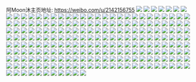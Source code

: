 阿Moon沐主页地址: https://weibo.com/u/2142156755 
![](https://wx4.sinaimg.cn/mw2000/7faeb7d3gy1h9288wg83pj23402c0u12.jpg) 
![](https://wx4.sinaimg.cn/mw2000/7faeb7d3gy1h928901mddj22dc35s1kz.jpg) 
![](https://wx4.sinaimg.cn/mw2000/7faeb7d3gy1h92892s6dkj22dc35su0x.jpg) 
![](https://wx4.sinaimg.cn/mw2000/7faeb7d3gy1h928968ve5j22dc35sb2b.jpg) 
![](https://wx4.sinaimg.cn/mw2000/7faeb7d3gy1h92898i11dj21lg1y14o8.jpg) 
![](https://wx4.sinaimg.cn/mw2000/7faeb7d3gy1h9289cyxxnj23402c0u0z.jpg) 
![](https://wx4.sinaimg.cn/mw2000/7faeb7d3gy1h9289hygujj22wy27xe84.jpg) 
![](https://wx4.sinaimg.cn/mw2000/7faeb7d3gy1h9289r3917j23402c01kz.jpg) 
![](https://wx4.sinaimg.cn/mw2000/7faeb7d3gy1h917g7yb7dj20tq0xlwva.jpg) 
![](https://wx4.sinaimg.cn/mw2000/7faeb7d3gy1h917gf3ltaj20u0105e2g.jpg) 
![](https://wx4.sinaimg.cn/mw2000/7faeb7d3gy1h917gqypdxj228p2v1b2a.jpg) 
![](https://wx4.sinaimg.cn/mw2000/7faeb7d3gy1h917gib8fcj20u012r7or.jpg) 
![](https://wx4.sinaimg.cn/mw2000/7faeb7d3gy1h917g382avj21400u07fx.jpg) 
![](https://wx4.sinaimg.cn/mw2000/7faeb7d3gy1h90a2cdtccj22801o0e82.jpg) 
![](https://wx4.sinaimg.cn/mw2000/7faeb7d3gy1h90a2s2742j21400u0nbm.jpg) 
![](https://wx4.sinaimg.cn/mw2000/7faeb7d3gy1h90a23c2r0j20u01407el.jpg) 
![](https://wx4.sinaimg.cn/mw2000/7faeb7d3gy1h90a29l07gj23402c0hdv.jpg) 
![](https://wx4.sinaimg.cn/mw2000/7faeb7d3gy1h90a20t4ajj23402c0u0z.jpg) 
![](https://wx4.sinaimg.cn/mw2000/7faeb7d3ly1h8vmqhim7vj20u01hcwzx.jpg) 
![](https://wx4.sinaimg.cn/mw2000/7faeb7d3ly1h8t4ggfkeej21g9136qgq.jpg) 
![](https://wx4.sinaimg.cn/mw2000/7faeb7d3ly1h8ncpqt88jj21121jkwws.jpg) 
![](https://wx4.sinaimg.cn/mw2000/7faeb7d3ly1h8ncps1d6aj21121jkndw.jpg) 
![](https://wx4.sinaimg.cn/mw2000/7faeb7d3ly1h8ncpsg4nqj21121jkkbf.jpg) 
![](https://wx4.sinaimg.cn/mw2000/7faeb7d3ly1h8ncpsx1nkj21121jkdyy.jpg) 
![](https://wx4.sinaimg.cn/mw2000/7faeb7d3ly1h8ncpr7thej21121jk7sj.jpg) 
![](https://wx4.sinaimg.cn/mw2000/7faeb7d3ly1h8ncpteq0mj21jk0yf1kx.jpg) 
![](https://wx4.sinaimg.cn/mw2000/7faeb7d3ly1h8ncptstr4j21121jkkbr.jpg) 
![](https://wx4.sinaimg.cn/mw2000/7faeb7d3ly1h8ncpun7b5j21121jkh7u.jpg) 
![](https://wx4.sinaimg.cn/mw2000/7faeb7d3ly1h8ncprmq5wj21121jkqm2.jpg) 
![](https://wx4.sinaimg.cn/mw2000/7faeb7d3ly1h8ncpv1zd1j21jk112qjr.jpg) 
![](https://wx4.sinaimg.cn/mw2000/7faeb7d3ly1h8ncpvhgaxj21121jkkds.jpg) 
![](https://wx4.sinaimg.cn/mw2000/7faeb7d3ly1h8ncpw2tg4j21jk112e0j.jpg) 
![](https://wx4.sinaimg.cn/mw2000/7faeb7d3ly1h8ncpwkdt1j21jk1124qp.jpg) 
![](https://wx4.sinaimg.cn/mw2000/7faeb7d3ly1h8mzzupelvj209q0emjrp.jpg) 
![](https://wx4.sinaimg.cn/mw2000/7faeb7d3ly1h8mzzve9zqj21121jkasx.jpg) 
![](https://wx4.sinaimg.cn/mw2000/7faeb7d3ly1h8mzzuetokj21121jk1iu.jpg) 
![](https://wx4.sinaimg.cn/mw2000/7faeb7d3ly1h8mzzwidxkj21121jknlp.jpg) 
![](https://wx4.sinaimg.cn/mw2000/7faeb7d3ly1h8n03h3unzj21121jk7q3.jpg) 
![](https://wx4.sinaimg.cn/mw2000/7faeb7d3ly1h8mzzxaimyj21121jke7d.jpg) 
![](https://wx4.sinaimg.cn/mw2000/7faeb7d3ly1h8n02u5vmuj21jk112ax9.jpg) 
![](https://wx4.sinaimg.cn/mw2000/7faeb7d3ly1h8mzzy9izcj21121jknnw.jpg) 
![](https://wx4.sinaimg.cn/mw2000/7faeb7d3ly1h8n0007wmmj21121jkqoe.jpg) 
![](https://wx4.sinaimg.cn/mw2000/7faeb7d3ly1h8n001sdz6j21121jkaud.jpg) 
![](https://wx4.sinaimg.cn/mw2000/7faeb7d3ly1h8mzzz4oeij21121jknmo.jpg) 
![](https://wx4.sinaimg.cn/mw2000/7faeb7d3ly1h8n0012hoxj21121jkdy4.jpg) 
![](https://wx4.sinaimg.cn/mw2000/7faeb7d3ly1h8mez3k8uaj22c0340npd.jpg) 
![](https://wx4.sinaimg.cn/mw2000/7faeb7d3ly1h8mez0cgw1j20u014011x.jpg) 
![](https://wx4.sinaimg.cn/mw2000/7faeb7d3ly1h8mez0uyrkj22c0340npd.jpg) 
![](https://wx4.sinaimg.cn/mw2000/7faeb7d3ly1h8mez14my7j20u018z7bt.jpg) 
![](https://wx4.sinaimg.cn/mw2000/7faeb7d3ly1h8mez1bwkjj21400u0dlf.jpg) 
![](https://wx4.sinaimg.cn/mw2000/7faeb7d3ly1h8mez2xdn0j23402c0e83.jpg) 
![](https://wx4.sinaimg.cn/mw2000/7faeb7d3ly1h8mez5kpjkj22c0340b2c.jpg) 
![](https://wx4.sinaimg.cn/mw2000/7faeb7d3ly1h8mez8y5adj23402c0x6p.jpg) 
![](https://wx4.sinaimg.cn/mw2000/7faeb7d3ly1h8l9ax0mqsj22c0340u0y.jpg) 
![](https://wx4.sinaimg.cn/mw2000/7faeb7d3ly1h8jshkbtkyj22c0340qv6.jpg) 
![](https://wx4.sinaimg.cn/mw2000/7faeb7d3ly1h8jshqhdvxj23402c0e82.jpg) 
![](https://wx4.sinaimg.cn/mw2000/7faeb7d3ly1h8fgfd7wykj22c02b4qv5.jpg) 
![](https://wx4.sinaimg.cn/mw2000/7faeb7d3ly1h8fgfmujncj20u50x7qd4.jpg) 
![](https://wx4.sinaimg.cn/mw2000/7faeb7d3ly1h8fgi56q3ij20tf1gawly.jpg) 
![](https://wx4.sinaimg.cn/mw2000/7faeb7d3ly1h83tq5movcj22801o0hbh.jpg) 
![](https://wx4.sinaimg.cn/mw2000/7faeb7d3ly1h83tq6zvp1j22801o01kx.jpg) 
![](https://wx4.sinaimg.cn/mw2000/7faeb7d3ly1h83tpq1wqkj22c03407wi.jpg) 
![](https://wx4.sinaimg.cn/mw2000/7faeb7d3ly1h83tq56schj21xz1o0tz2.jpg) 
![](https://wx4.sinaimg.cn/mw2000/7faeb7d3ly1h816h1mj17j21hc0u0ds1.jpg) 
![](https://wx4.sinaimg.cn/mw2000/7faeb7d3ly1h816h2cm7ej22c0340e82.jpg) 
![](https://wx4.sinaimg.cn/mw2000/7faeb7d3ly1h816gzx72hj21400tgk78.jpg) 
![](https://wx4.sinaimg.cn/mw2000/7faeb7d3ly1h7vpsj6im0j20u012ph1a.jpg) 
![](https://wx4.sinaimg.cn/mw2000/7faeb7d3ly1h7vpsjwlbcj21400ttgyr.jpg) 
![](https://wx4.sinaimg.cn/mw2000/7faeb7d3ly1h7l1dt5h52j223u35snpd.jpg) 
![](https://wx4.sinaimg.cn/mw2000/7faeb7d3ly1h7l1dx16cij22o0400u12.jpg) 
![](https://wx4.sinaimg.cn/mw2000/7faeb7d3ly1h7l1e03bqrj22m13x2b2c.jpg) 
![](https://wx4.sinaimg.cn/mw2000/7faeb7d3ly1h7l1e2q4xhj22m13x27wj.jpg) 
![](https://wx4.sinaimg.cn/mw2000/7faeb7d3ly1h7l1e6z6nuj24002o0qv9.jpg) 
![](https://wx4.sinaimg.cn/mw2000/7faeb7d3ly1h7l1et481cj24002o0kjp.jpg) 
![](https://wx4.sinaimg.cn/mw2000/7faeb7d3ly1h7l1ebxd8ij24002o07wm.jpg) 
![](https://wx4.sinaimg.cn/mw2000/7faeb7d3ly1h7l1egafsij22o0400b2c.jpg) 
![](https://wx4.sinaimg.cn/mw2000/7faeb7d3ly1h7l1ds12n8j22lu3wr4qr.jpg) 
![](https://wx4.sinaimg.cn/mw2000/7faeb7d3ly1h7l1elp7r8j22o0400hdy.jpg) 
![](https://wx4.sinaimg.cn/mw2000/7faeb7d3ly1h7l1epw8vwj22o0400b2c.jpg) 
![](https://wx4.sinaimg.cn/mw2000/7faeb7d3ly1h7l1evrsbgj23wr2lue82.jpg) 
![](https://wx4.sinaimg.cn/mw2000/7faeb7d3ly1h7l1eys2bcj22m13x2hdw.jpg) 
![](https://wx4.sinaimg.cn/mw2000/7faeb7d3ly1h7l1f07xpmj223u35shdt.jpg) 
![](https://wx4.sinaimg.cn/mw2000/7faeb7d3ly1h7ixhccq6rj21400tewtj.jpg) 
![](https://wx4.sinaimg.cn/mw2000/7faeb7d3ly1h7ixhbwvtmj20u012wtls.jpg) 
![](https://wx4.sinaimg.cn/mw2000/7faeb7d3ly1h7ixhcuekbj20u014ptse.jpg) 
![](https://wx4.sinaimg.cn/mw2000/7faeb7d3ly1h7ixhdfexrj20u010e4f6.jpg) 
![](https://wx4.sinaimg.cn/mw2000/7faeb7d3ly1h7ixhdsampj21400shald.jpg) 
![](https://wx4.sinaimg.cn/mw2000/7faeb7d3ly1h7ixgawhq9j23402c0u0z.jpg) 
![](https://wx4.sinaimg.cn/mw2000/7faeb7d3ly1h7eh3e2wdlj20u012iq5v.jpg) 
![](https://wx4.sinaimg.cn/mw2000/7faeb7d3ly1h7eh3ei2ysj20u011ggwg.jpg) 
![](https://wx4.sinaimg.cn/mw2000/7faeb7d3ly1h7eh4chw8bj20u013laqa.jpg) 
![](https://wx4.sinaimg.cn/mw2000/7faeb7d3ly1h7cwaysw7ej21400taaex.jpg) 
![](https://wx4.sinaimg.cn/mw2000/7faeb7d3ly1h7cwb6bke3j21400tfaf0.jpg) 
![](https://wx4.sinaimg.cn/mw2000/7faeb7d3ly1h7cwbl0ttvj20u013kadz.jpg) 
![](https://wx4.sinaimg.cn/mw2000/7faeb7d3ly1h7cwl2pm43j23402c0asp.jpg) 
![](https://wx4.sinaimg.cn/mw2000/7faeb7d3ly1h7cwjv6yqqj21sc2dse83.jpg) 
![](https://wx4.sinaimg.cn/mw2000/7faeb7d3ly1h7bokxmdjvj235s23u421.jpg) 
![](https://wx4.sinaimg.cn/mw2000/7faeb7d3ly1h7bokpslznj22xi25le81.jpg) 
![](https://wx4.sinaimg.cn/mw2000/7faeb7d3ly1h7bokr9p1mj22c0340qv7.jpg) 
![](https://wx4.sinaimg.cn/mw2000/7faeb7d3ly1h7bokud8ynj22bp1uh4qq.jpg) 
![](https://wx4.sinaimg.cn/mw2000/7faeb7d3ly1h7bol3izyzj20u013ggta.jpg) 
![](https://wx4.sinaimg.cn/mw2000/7faeb7d3ly1h7boktcp93j2264228e82.jpg) 
![](https://wx4.sinaimg.cn/mw2000/7faeb7d3ly1h7bolysk1rj227s1cfn2c.jpg) 
![](https://wx4.sinaimg.cn/mw2000/7faeb7d3ly1h786yrcmxqj20tk0z7anx.jpg) 
![](https://wx4.sinaimg.cn/mw2000/7faeb7d3ly1h786zdl2adj213t0tt7sn.jpg) 
![](https://wx4.sinaimg.cn/mw2000/7faeb7d3ly1h786yewagcj20u0140qbe.jpg) 
![](https://wx4.sinaimg.cn/mw2000/7faeb7d3ly1h786zlbvflj20u011s483.jpg) 
![](https://wx4.sinaimg.cn/mw2000/7faeb7d3ly1h786znwx9gj213b0tue5m.jpg) 
![](https://wx4.sinaimg.cn/mw2000/7faeb7d3ly1h786zm1t6oj20u0133ti0.jpg) 
![](https://wx4.sinaimg.cn/mw2000/7faeb7d3ly1h75yyraxm2j20u0140jzt.jpg) 
![](https://wx4.sinaimg.cn/mw2000/7faeb7d3ly1h75yyrwy3aj21400u0myu.jpg) 
![](https://wx4.sinaimg.cn/mw2000/7faeb7d3ly1h75yys9frqj21400u0abg.jpg) 
![](https://wx4.sinaimg.cn/mw2000/7faeb7d3ly1h75yo4m50vj22c0340192.jpg) 
![](https://wx4.sinaimg.cn/mw2000/7faeb7d3ly1h75yo5a7l6j21sc2dse81.jpg) 
![](https://wx4.sinaimg.cn/mw2000/7faeb7d3ly1h75yytlhtrj22c0340qh7.jpg) 
![](https://wx4.sinaimg.cn/mw2000/7faeb7d3ly1h75yytwdlpj20v30u0wje.jpg) 
![](https://wx4.sinaimg.cn/mw2000/7faeb7d3ly1h75yyu54jqj20u0140gts.jpg) 
![](https://wx4.sinaimg.cn/mw2000/7faeb7d3ly1h75yyuel2gj20u00zqn6p.jpg) 
![](https://wx4.sinaimg.cn/mw2000/7faeb7d3ly1h6sbldx7vrj21400u0wlk.jpg) 
![](https://wx4.sinaimg.cn/mw2000/7faeb7d3ly1h6sble6nsmj20ph11pjyr.jpg) 
![](https://wx4.sinaimg.cn/mw2000/7faeb7d3ly1h6sborzzykj22c0340qfe.jpg) 
![](https://wx4.sinaimg.cn/mw2000/7faeb7d3ly1h6p6nfmkbuj22c0340npd.jpg) 
![](https://wx4.sinaimg.cn/mw2000/7faeb7d3ly1h6p6noibq6j20u00ob7d3.jpg) 
![](https://wx4.sinaimg.cn/mw2000/7faeb7d3ly1h6p6nc8881j22c0340kjp.jpg) 
![](https://wx4.sinaimg.cn/mw2000/7faeb7d3ly1h6p6nkspadj22c0343gx9.jpg) 
![](https://wx4.sinaimg.cn/mw2000/7faeb7d3ly1h6p6no11rjj23402c0jzz.jpg) 
![](https://wx4.sinaimg.cn/mw2000/7faeb7d3ly1h6lgnzw4czj223u35s7vw.jpg) 
![](https://wx4.sinaimg.cn/mw2000/7faeb7d3ly1h6lgnvs4ryj21sc2dsn24.jpg) 
![](https://wx4.sinaimg.cn/mw2000/7faeb7d3ly1h6lgnyqd4lj22c03404fy.jpg) 
![](https://wx4.sinaimg.cn/mw2000/7faeb7d3ly1h6lgo3t9idj22o043z4bg.jpg) 
![](https://wx4.sinaimg.cn/mw2000/7faeb7d3ly1h6lgntkm3ej22c0340e84.jpg) 
![](https://wx4.sinaimg.cn/mw2000/7faeb7d3ly1h6lgnrju24j20wi1ycdhp.jpg) 
![](https://wx4.sinaimg.cn/mw2000/7faeb7d3ly1h6lgp0n4eoj20tc137dlq.jpg) 
![](https://wx4.sinaimg.cn/mw2000/7faeb7d3ly1h67l7crnbuj22ds2ds7wk.jpg) 
![](https://wx4.sinaimg.cn/mw2000/7faeb7d3ly1h67la41nd8j22332dr4qr.jpg) 
![](https://wx4.sinaimg.cn/mw2000/7faeb7d3ly1h67l8huk4gj21hc0u079f.jpg) 
![](https://wx4.sinaimg.cn/mw2000/7faeb7d3ly1h67l9h0xn9j23402c04ck.jpg) 
![](https://wx4.sinaimg.cn/mw2000/7faeb7d3ly1h67l7pzht1j213c0tu422.jpg) 
![](https://wx4.sinaimg.cn/mw2000/7faeb7d3ly1h67lbjf2gij213z0tedsu.jpg) 
![](https://wx4.sinaimg.cn/mw2000/7faeb7d3ly1h5r8vnsgxgj22c03401l0.jpg) 
![](https://wx4.sinaimg.cn/mw2000/7faeb7d3ly1h5r8vjoqovj228o33zb2a.jpg) 
![](https://wx4.sinaimg.cn/mw2000/7faeb7d3ly1h5r8vprqzsj22bo31z4qp.jpg) 
![](https://wx4.sinaimg.cn/mw2000/7faeb7d3ly1h5r8wb9mltj20u013h1by.jpg) 
![](https://wx4.sinaimg.cn/mw2000/7faeb7d3ly1h5r8vp04t9j22c0340u0x.jpg) 
![](https://wx4.sinaimg.cn/mw2000/7faeb7d3ly1h5r8vr8328j22bm2v9qv6.jpg) 
![](https://wx4.sinaimg.cn/mw2000/7faeb7d3ly1h5r8whc1pyj22c02yo4qt.jpg) 
![](https://wx4.sinaimg.cn/mw2000/7faeb7d3ly1h5qc2kbc9zj20sg41ne82.jpg) 
![](https://wx4.sinaimg.cn/mw2000/7faeb7d3ly1h5qc2we5b4j20sg4cgqv6.jpg) 
![](https://wx4.sinaimg.cn/mw2000/7faeb7d3ly1h5qc3ee3u6j23402c0hdw.jpg) 
![](https://wx4.sinaimg.cn/mw2000/7faeb7d3ly1h5qc5ac9msj21sc2dsx6p.jpg) 
![](https://wx4.sinaimg.cn/mw2000/7faeb7d3ly1h5qc3xo8suj22c02zsnpg.jpg) 
![](https://wx4.sinaimg.cn/mw2000/7faeb7d3ly1h5qc4ugxi1j23402c0x6t.jpg) 
![](https://wx4.sinaimg.cn/mw2000/7faeb7d3ly1h5qc43gjnjj22c0340u0y.jpg) 
![](https://wx4.sinaimg.cn/mw2000/7faeb7d3ly1h5p6c4dtiwj22c02r6npf.jpg) 
![](https://wx4.sinaimg.cn/mw2000/7faeb7d3ly1h5p6bx4efvj20sg44n1kz.jpg) 
![](https://wx4.sinaimg.cn/mw2000/7faeb7d3ly1h5p6c1u6y1j22c0340npg.jpg) 
![](https://wx4.sinaimg.cn/mw2000/7faeb7d3ly1h5p6byki6lj20sg3f9qv6.jpg) 
![](https://wx4.sinaimg.cn/mw2000/7faeb7d3ly1h5p6bzon2cj20sg3vux6p.jpg) 
![](https://wx4.sinaimg.cn/mw2000/7faeb7d3ly1h5p6c93uoej20ti140qe7.jpg) 
![](https://wx4.sinaimg.cn/mw2000/7faeb7d3ly1h5p6bt5owgj21sc2dse82.jpg) 
![](https://wx4.sinaimg.cn/mw2000/7faeb7d3ly1h5p6c8ir5yj22c03401l0.jpg) 
![](https://wx4.sinaimg.cn/mw2000/7faeb7d3ly1h5p6c6h9txj234n29zx6r.jpg) 
![](https://wx4.sinaimg.cn/mw2000/7faeb7d3ly1h5o2wqfocgj22c0340hdf.jpg) 
![](https://wx4.sinaimg.cn/mw2000/7faeb7d3ly1h5o2wtmo7pj22c03404qp.jpg) 
![](https://wx4.sinaimg.cn/mw2000/7faeb7d3ly1h5o2wz88m2j20k00zktbp.jpg) 
![](https://wx4.sinaimg.cn/mw2000/7faeb7d3ly1h5lklsw291j22c0340kjp.jpg) 
![](https://wx4.sinaimg.cn/mw2000/7faeb7d3ly1h5lkm0w31pj22c032ix6r.jpg) 
![](https://wx4.sinaimg.cn/mw2000/7faeb7d3ly1h5lkm3leeuj21hc0u0kfp.jpg) 
![](https://wx4.sinaimg.cn/mw2000/7faeb7d3ly1h5lkngebq4j20u01hcaji.jpg) 
![](https://wx4.sinaimg.cn/mw2000/7faeb7d3ly1h5enxn20o9j223u2t4kjn.jpg) 
![](https://wx4.sinaimg.cn/mw2000/7faeb7d3ly1h5enxr0rgyj234033w4qs.jpg) 
![](https://wx4.sinaimg.cn/mw2000/7faeb7d3ly1h5enxuf2k3j22c0340qv8.jpg) 
![](https://wx4.sinaimg.cn/mw2000/7faeb7d3ly1h56nz0bjx1j22hl340kjm.jpg) 
![](https://wx4.sinaimg.cn/mw2000/7faeb7d3ly1h56nz1hyx0j21400tjh5v.jpg) 
![](https://wx4.sinaimg.cn/mw2000/7faeb7d3ly1h56nz21mtkj20mi0t2qea.jpg) 
![](https://wx4.sinaimg.cn/mw2000/7faeb7d3ly1h56nz78xxcj22c03407wl.jpg) 
![](https://wx4.sinaimg.cn/mw2000/7faeb7d3ly1h56nz8vj9dj21400t7ngm.jpg) 
![](https://wx4.sinaimg.cn/mw2000/7faeb7d3ly1h4yj8j9x62j22c0340npe.jpg) 
![](https://wx4.sinaimg.cn/mw2000/7faeb7d3ly1h4yj8b5dryj23402c0kjs.jpg) 
![](https://wx4.sinaimg.cn/mw2000/7faeb7d3ly1h4yj8lzw2tj22c02sdnpe.jpg) 
![](https://wx4.sinaimg.cn/mw2000/7faeb7d3ly1h4yj8hb4qkj23402c07wm.jpg) 
![](https://wx4.sinaimg.cn/mw2000/7faeb7d3ly1h4yj8y7uw4j22c0340u0z.jpg) 
![](https://wx4.sinaimg.cn/mw2000/7faeb7d3ly1h4yjanyx0lj20u0140grf.jpg) 
![](https://wx4.sinaimg.cn/mw2000/7faeb7d3ly1h4yj8ryxipj20x917a4b7.jpg) 
![](https://wx4.sinaimg.cn/mw2000/7faeb7d3ly1h4v5xq5zihj22c0340u0z.jpg) 
![](https://wx4.sinaimg.cn/mw2000/7faeb7d3ly1h4v5xtzw7vj22c03431l1.jpg) 
![](https://wx4.sinaimg.cn/mw2000/7faeb7d3ly1h4v5xx1e2fj23402c0x6s.jpg) 
![](https://wx4.sinaimg.cn/mw2000/7faeb7d3ly1h4v5y5ry6qj22c0340u12.jpg) 
![](https://wx4.sinaimg.cn/mw2000/7faeb7d3ly1h4jfq2awcgj222z2exe83.jpg) 
![](https://wx4.sinaimg.cn/mw2000/7faeb7d3ly1h4jfq76c6cj22c0340b2d.jpg) 
![](https://wx4.sinaimg.cn/mw2000/7faeb7d3ly1h4jfqblmd7j22c03404qu.jpg) 
![](https://wx4.sinaimg.cn/mw2000/7faeb7d3ly1h4jfqfyju0j21xs340u10.jpg) 
![](https://wx4.sinaimg.cn/mw2000/7faeb7d3ly1h4jfqh2k64j23402c01ky.jpg) 
![](https://wx4.sinaimg.cn/mw2000/7faeb7d3ly1h4jfqkdfgrj20qo1behd8.jpg) 
![](https://wx4.sinaimg.cn/mw2000/7faeb7d3ly1h4jftnglwsj20st0jq16f.jpg) 
![](https://wx4.sinaimg.cn/mw2000/7faeb7d3ly1h4jfqjhc7oj22c0340e84.jpg) 
![](https://wx4.sinaimg.cn/mw2000/7faeb7d3ly1h4b2ikosumj22c23407wk.jpg) 
![](https://wx4.sinaimg.cn/mw2000/7faeb7d3ly1h4b2ir6qn4j23403407wo.jpg) 
![](https://wx4.sinaimg.cn/mw2000/7faeb7d3ly1h4b2iu4p7jj22ke340b2a.jpg) 
![](https://wx4.sinaimg.cn/mw2000/7faeb7d3ly1h4b2iykui2j22c02c0b2f.jpg) 
![](https://wx4.sinaimg.cn/mw2000/7faeb7d3ly1h4b2iz8z1oj20mi0u0dmy.jpg) 
![](https://wx4.sinaimg.cn/mw2000/7faeb7d3ly1h436r8mk1xj20u012vk0p.jpg) 
![](https://wx4.sinaimg.cn/mw2000/7faeb7d3ly1h436th16irj20mi0tm117.jpg) 
![](https://wx4.sinaimg.cn/mw2000/7faeb7d3ly1h3wes6fws3j22c0340b2c.jpg) 
![](https://wx4.sinaimg.cn/mw2000/7faeb7d3ly1h3wesazwcnj22c0340kjp.jpg) 
![](https://wx4.sinaimg.cn/mw2000/7faeb7d3ly1h3wesc2owbj20wi1yctkj.jpg) 
![](https://wx4.sinaimg.cn/mw2000/7faeb7d3ly1h3weshrnfzj212w0u0k1x.jpg) 
![](https://wx4.sinaimg.cn/mw2000/7faeb7d3ly1h3m19mct2kj22c03407wl.jpg) 
![](https://wx4.sinaimg.cn/mw2000/7faeb7d3ly1h3m19pnz85j22am2ubx6p.jpg) 
![](https://wx4.sinaimg.cn/mw2000/7faeb7d3ly1h3m19svdu5j22vw25xx6p.jpg) 
![](https://wx4.sinaimg.cn/mw2000/7faeb7d3ly1h3jnw3trsmj22c03404qs.jpg) 
![](https://wx4.sinaimg.cn/mw2000/7faeb7d3ly1h3cprtidgij21be0zk7wh.jpg) 
![](https://wx4.sinaimg.cn/mw2000/7faeb7d3ly1h3cpr414slj23402c01ky.jpg) 
![](https://wx4.sinaimg.cn/mw2000/7faeb7d3ly1h3cpr7f5cxj235s2dcb2a.jpg) 
![](https://wx4.sinaimg.cn/mw2000/7faeb7d3ly1h3cprqd0bdj233w24y4qs.jpg) 
![](https://wx4.sinaimg.cn/mw2000/7faeb7d3ly1h3cpy863b3j22c0340hdw.jpg) 
![](https://wx4.sinaimg.cn/mw2000/7faeb7d3ly1h3cpya89amj20u01hck78.jpg) 
![](https://wx4.sinaimg.cn/mw2000/7faeb7d3ly1h3adfxnmr5j22c0340b2a.jpg) 
